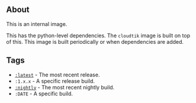 ## About
This is an internal image.

This has the python-level dependencies. The `cloudtik` image is built on top of this. This image is built periodically or when dependencies are added.

## Tags
* [`:latest`](https://hub.docker.com/repository/docker/cloudtik/cloudtik-deps/tags?page=1&name=latest) - The most recent release.
* `:1.x.x` - A specific release build. 
* [`:nightly`](https://hub.docker.com/repository/docker/cloudtik/cloudtik-deps/tags?page=1&name=nightly) - The most recent nightly build.
* `:DATE` - A specific build.
